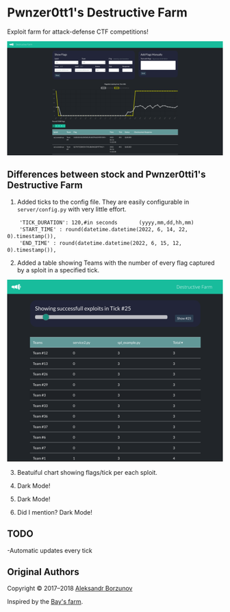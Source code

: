 Pwnzer0tt1's Destructive Farm
================
 
Exploit farm for attack-defense CTF competitions!

<p align="center">
    <img src="https://raw.githubusercontent.com/Pwnzer0tt1/DestructiveFarm/master-ccit/docs/images/farm_server_screenshot.png" width="700">
</p>

## Differences between stock and Pwnzer0tti1's Destructive Farm

1. Added ticks to the config file. They are easily configurable in `server/config.py` with very little effort. 
```
    'TICK_DURATION': 120,#in seconds       (yyyy,mm,dd,hh,mm)
    'START_TIME' : round(datetime.datetime(2022, 6, 14, 22, 0).timestamp()),
    'END_TIME' : round(datetime.datetime(2022, 6, 15, 12, 0).timestamp()),
```

2. Added a table showing Teams with the number of every flag captured by a sploit in a specified tick.
<p align="center">
    <img src="https://raw.githubusercontent.com/Pwnzer0tt1/DestructiveFarm/master-ccit/docs/images/table_screenshot.png" width="700">
</p>

3. Beatuiful chart showing flags/tick per each sploit.

4. Dark Mode! 

5. Dark Mode!

6. Did I mention? Dark Mode!

## TODO

-Automatic updates every tick

## Original Authors

Copyright &copy; 2017&ndash;2018 [Aleksandr Borzunov](https://github.com/borzunov)

Inspired by the [Bay's farm](https://github.com/alexbers/exploit_farm).
